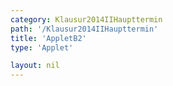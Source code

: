 ```yaml
---
category: Klausur2014IIHaupttermin
path: '/Klausur2014IIHaupttermin'
title: 'AppletB2'
type: 'Applet'

layout: nil
---
```

<link type="text/css" href="https://cdnjs.cloudflare.com/ajax/libs/jsxgraph/0.99.6/jsxgraph.css"><link rel="stylesheet" type="text/css" href="//cdnjs.cloudflare.com/ajax/libs/jsxgraph/0.99.7/jsxgraph.css" />
<div id="bd7d219c-d360-4e0d-a5fe-6c0e37f1acfa" class="jxgbox" style="width:500px; height:500px">
<script type="text/javascript">
    
    (function() {
	const board = JXG.JSXGraph.initBoard('bd7d219c-d360-4e0d-a5fe-6c0e37f1acfa', {
    							boundingbox: [-8, 13, 8, -3],
                  axis: false
              });
var M = board.create('point', [0,0], {name:'M', color:'blue', fixed:true, size:2, label:{fontsize:15}});
var A = board.create('point', [-6,0], {name:'A', color:'blue', fixed:true, size:2, label:{fontsize:15, offset:[-15,15]}});
var C = board.create('point', [6,0], {name:'C', color:'blue', fixed:true, size:2, label:{fontsize:15}});
var B = board.create('point', [2*Math.sin(315/180*Math.PI), 2*Math.sin(315/180*Math.PI)], {name:'B', fixed:true, color:'blue', size:2, label:{fontsize:15, offset:[15,-8]}});
var D = board.create('point', [2*Math.sin(45/180*Math.PI), 2*Math.sin(45/180*Math.PI)], {name:'D', fixed:true, color:'blue', size:2, label:{fontsize:15, offset:[-15,5]}});
board.create('polygon', [A,B,D]);
var S = board.create('point', [0,9], {color:'blue', name:'S', fixed:true, size:2, label:{fontsize:15}});
board.create('segment', [A,B], {color:'blue'});
board.create('segment', [B,C], {color:'blue'});
board.create('segment', [C,D], {color:'blue'});
board.create('segment', [D,A], {color:'blue'});
board.create('segment', [B,D], {color:'gray', strokeWidth:2});
board.create('segment', [A,C], {color:'gray', strokeWidth:2});
board.create('segment', [M,S], {color:'gray', strokeWidth:2});
board.create('angle', [S,M,A], {orthotype:'sectordot', name:' ', radius:1.2});
var AS = board.create('segment', [A,S], {color:'blue'});
board.create('segment', [B,S], {color:'blue'});
board.create('segment', [C,S], {color:'blue'});
board.create('segment', [D,S], {color:'blue'});
var alpha = board.create('angle', [C,A,S], {orthotype:'sectordot', name:'&alpha;', radius:1.5, label:{fontsize:15}});

var P = board.create('glider', [-3.23,4.16,AS], {name:'P', color:'orange', size:2, label:{fontsize:15}});
var H = board.create('point', [function(){return P.X();}, 0], {name:'H', color:'green', fixed:true, size:2, label:{fontsize:15}});
board.create('segment', [A,P], {color:'red'});

board.create('polygon', [M,C,P], {fillColor:'red', fillcolor:'red'});

board.create('segment', [B,P], {color:'green'});
board.create('segment', [C,P], {color:'green'});
board.create('segment', [M,P], {color:'red'});
board.create('segment', [H,P], {color:'gray', strokeWidth:2});

board.create('text', [-7,10,function(){return 'x = '+ JXG.toFixed(Math.sqrt((6+P.X())*(6+P.X())+P.Y()*P.Y()) ,2) + 'cm';}], {fontsize:18, color:'purple'});
 
board.create('text', [-7.5, 12, '2014 HT II/III B2'], {fontsize:18});

board.create('text', [-7, 9, function(){return '|<span style="border-top:1px solid">MP</span>| = ' + JXG.toFixed(Math.sqrt((P.X() * P.X()) + (P.Y() * P.Y())), 2) + 'cm';}], {fontsize:18});
board.create('text', [-7, 8, function(){return '|<span style="border-top:1px solid">HP</span>| = ' + JXG.toFixed(P.Y(), 2) + 'cm';}], {fontsize:18});

board.create('text', [0, 4.5, '9'], {fontsize:15});
board.create('text', [2.9, 0, '6'], {fontsize:15});
board.create('text', [-2.4, 0, '6'], {fontsize:15});
board.create('text', [-0.8, -0.8, '4'], {fontsize:15});
board.create('text', [0.8, 0.8, '4'], {fontsize:15});
 
 
 
 
 
 
 })(); 
 </script>
  </div>
